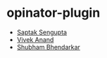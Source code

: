 # opinator-plugin

* [Saptak Sengupta](https://github.com/SaptakS)
* [Vivek Anand](https://github.com/vivekanand1101)
* [Shubham Bhendarkar](https://github.com/codebhendi)
